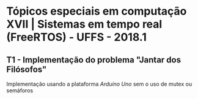 # Tópicos especiais em computação XVII | Sistemas em tempo real (FreeRTOS) - UFFS - 2018.1

## T1 - Implementação do problema "Jantar dos Filósofos" ##

Implementação usando a plataforma _Arduíno Uno_ sem o uso de mutex ou semáforos


